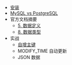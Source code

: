 * [安装](install.md)
* [MySQL vs PostgreSQL](mysql.vs.postgresql.md)
* 官方文档摘要
  * [5. 数据定义](doc/5.ddl.md)
  * [8. 数据类型](doc/5.data_type.md)
* 实战
  * [自增主键](action/sequence.md)
  * MODIFY_TIME 自动更新
  * JSON 数据


